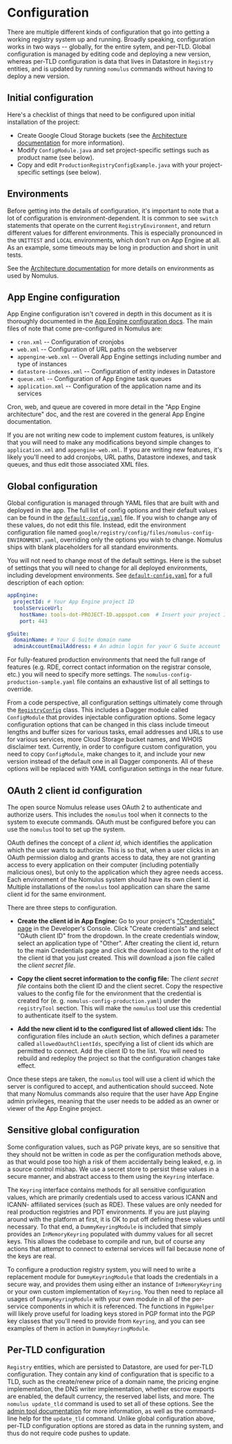 # Configuration

There are multiple different kinds of configuration that go into getting a
working registry system up and running. Broadly speaking, configuration works in
two ways -- globally, for the entire sytem, and per-TLD. Global configuration is
managed by editing code and deploying a new version, whereas per-TLD
configuration is data that lives in Datastore in `Registry` entities, and is
updated by running `nomulus` commands without having to deploy a new version.

## Initial configuration

Here's a checklist of things that need to be configured upon initial
installation of the project:

*   Create Google Cloud Storage buckets (see the [Architecture
    documentation](./architecture.md) for more information).
*   Modify `ConfigModule.java` and set project-specific settings such as product
    name (see below).
*   Copy and edit `ProductionRegistryConfigExample.java` with your
    project-specific settings (see below).

## Environments

Before getting into the details of configuration, it's important to note that a
lot of configuration is environment-dependent. It is common to see `switch`
statements that operate on the current `RegistryEnvironment`, and return
different values for different environments. This is especially pronounced in
the `UNITTEST` and `LOCAL` environments, which don't run on App Engine at all.
As an example, some timeouts may be long in production and short in unit tests.

See the [Architecture documentation](./architecture.md) for more details on
environments as used by Nomulus.

## App Engine configuration

App Engine configuration isn't covered in depth in this document as it is
thoroughly documented in the [App Engine configuration docs][app-engine-config].
The main files of note that come pre-configured in Nomulus are:

*   `cron.xml` -- Configuration of cronjobs
*   `web.xml` -- Configuration of URL paths on the webserver
*   `appengine-web.xml` -- Overall App Engine settings including number and type
    of instances
*   `datastore-indexes.xml` -- Configuration of entity indexes in Datastore
*   `queue.xml` -- Configuration of App Engine task queues
*   `application.xml` -- Configuration of the application name and its services

Cron, web, and queue are covered in more detail in the "App Engine architecture"
doc, and the rest are covered in the general App Engine documentation.

If you are not writing new code to implement custom features, is unlikely that
you will need to make any modifications beyond simple changes to
`application.xml` and `appengine-web.xml`. If you are writing new features, it's
likely you'll need to add cronjobs, URL paths, Datastore indexes, and task
queues, and thus edit those associated XML files.

## Global configuration

Global configuration is managed through YAML files that are built with and
deployed in the app. The full list of config options and their default values
can be found in the [`default-config.yaml`][default-config] file. If you wish to
change any of these values, do not edit this file. Instead, edit the environment
configuration file named
`google/registry/config/files/nomulus-config-ENVIRONMENT.yaml`, overriding only
the options you wish to change. Nomulus ships with blank placeholders for all
standard environments.

You will not need to change most of the default settings. Here is the subset of
settings that you will need to change for all deployed environments, including
development environments. See [`default-config.yaml`][default-config] for a full
description of each option:

```yaml
appEngine:
  projectId: # Your App Engine project ID
  toolsServiceUrl:
    hostName: tools-dot-PROJECT-ID.appspot.com  # Insert your project ID
    port: 443

gSuite:
  domainName: # Your G Suite domain name
  adminAccountEmailAddress: # An admin login for your G Suite account
```

For fully-featured production environments that need the full range of features
(e.g. RDE, correct contact information on the registrar console, etc.) you will
need to specify more settings. The `nomulus-config-production-sample.yaml` file
contains an exhaustive list of all settings to override.

From a code perspective, all configuration settings ultimately come through the
[`RegistryConfig`][registry-config] class. This includes a Dagger module called
`ConfigModule` that provides injectable configuration options. Some legacy
configuration options that can be changed in this class include timeout lengths
and buffer sizes for various tasks, email addresses and URLs to use for various
services, more Cloud Storage bucket names, and WHOIS disclaimer text. Currently,
in order to configure custom configuration, you need to copy `ConfigModule`,
make changes to it, and include your new version instead of the default one in
all Dagger components. All of these options will be replaced with YAML
configuration settings in the near future.

## OAuth 2 client id configuration

The open source Nomulus release uses OAuth 2 to authenticate and authorize
users. This includes the `nomulus` tool when it connects to the system to
execute commands. OAuth must be configured before you can use the `nomulus` tool
to set up the system.

OAuth defines the concept of a *client id*, which identifies the application
which the user wants to authorize. This is so that, when a user clicks in an
OAuth permission dialog and grants access to data, they are not granting access
to every application on their computer (including potentially malicious ones),
but only to the application which they agree needs access. Each environment of
the Nomulus system should have its own client id. Multiple installations of the
`nomulus` tool application can share the same client id for the same
environment.

There are three steps to configuration.

*   **Create the client id in App Engine:** Go to your project's
    ["Credentials" page](https://console.developers.google.com/apis/credentials)
    in the Developer's Console. Click "Create credentials" and select "OAuth
    client ID" from the dropdown. In the create credentials window, select an
    application type of "Other". After creating the client id, return to the
    main Credentials page and click the download icon to the right of the client
    id that you just created. This will download a json file called the *client
    secret file*.

*   **Copy the client secret information to the config file:** The *client
    secret file* contains both the client ID and the client secret. Copy the
    respective values to the config file for the environment that the credential
    is created for (e. g. `nomulus-config-production.yaml`) under the
    `registryTool` section. This will make the `nomulus` tool use this
    credential to authenticate itself to the system.

*   **Add the new client id to the configured list of allowed client ids:** The
    configuration files include an `oAuth` section, which defines a parameter
    called `allowedOauthClientIds`, specifying a list of client ids which are
    permitted to connect. Add the client ID to the list. You will need to
    rebuild and redeploy the project so that the configuration changes take
    effect.

Once these steps are taken, the `nomulus` tool will use a client id which the
server is configured to accept, and authentication should succeed. Note that
many Nomulus commands also require that the user have App Engine admin
privileges, meaning that the user needs to be added as an owner or viewer of the
App Engine project.

## Sensitive global configuration

Some configuration values, such as PGP private keys, are so sensitive that they
should not be written in code as per the configuration methods above, as that
would pose too high a risk of them accidentally being leaked, e.g. in a source
control mishap. We use a secret store to persist these values in a secure
manner, and abstract access to them using the `Keyring` interface.

The `Keyring` interface contains methods for all sensitive configuration values,
which are primarily credentials used to access various ICANN and ICANN-
affiliated services (such as RDE). These values are only needed for real
production registries and PDT environments. If you are just playing around with
the platform at first, it is OK to put off defining these values until
necessary. To that end, a `DummyKeyringModule` is included that simply provides
an `InMemoryKeyring` populated with dummy values for all secret keys. This
allows the codebase to compile and run, but of course any actions that attempt
to connect to external services will fail because none of the keys are real.

To configure a production registry system, you will need to write a replacement
module for `DummyKeyringModule` that loads the credentials in a secure way, and
provides them using either an instance of `InMemoryKeyring` or your own custom
implementation of `Keyring`. You then need to replace all usages of
`DummyKeyringModule` with your own module in all of the per-service components
in which it is referenced. The functions in `PgpHelper` will likely prove useful
for loading keys stored in PGP format into the PGP key classes that you'll need
to provide from `Keyring`, and you can see examples of them in action in
`DummyKeyringModule`.

## Per-TLD configuration

`Registry` entities, which are persisted to Datastore, are used for per-TLD
configuration. They contain any kind of configuration that is specific to a TLD,
such as the create/renew price of a domain name, the pricing engine
implementation, the DNS writer implementation, whether escrow exports are
enabled, the default currency, the reserved label lists, and more. The `nomulus
update_tld` command is used to set all of these options. See the [admin tool
documentation](./admin-tool.md) for more information, as well as the
command-line help for the `update_tld` command. Unlike global configuration
above, per-TLD configuration options are stored as data in the running system,
and thus do not require code pushes to update.

[app-engine-config]: https://cloud.google.com/appengine/docs/java/configuration-files
[default-config]: https://github.com/google/nomulus/blob/master/java/google/registry/config/files/default-config.yaml
[registry-config]: https://github.com/google/nomulus/blob/master/java/google/registry/config/RegistryConfig.java
